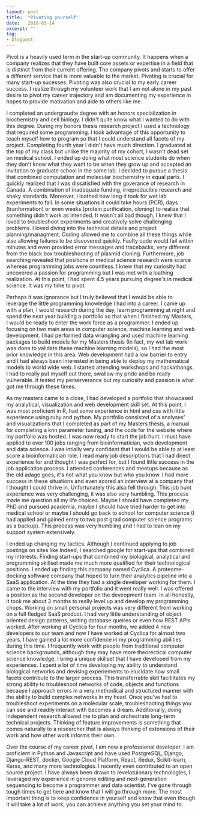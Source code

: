 ```yaml
---
layout: post
title:  "Pivoting yourself"
date:   2018-03-14
excerpt: ""
tag:
- blogpost
---
```

Pivot is a heavily used term in the start-up community. It happens when a company realizes that they have built core assets or expertise in a field that is distinct from their current offering. The company pivots and starts to offer a different service that is more valuable to the market. Pivoting is crucial for many start-up sucesses. Pivoting was also crucial to my early career success. I realize through my volunteer work that I am not alone in my past desire to pivot my career trajectory and am documenting my experience in hopes to provide motivation and aide to others like me. 


I completed an undergraudte degree with an honors specialization in biochemistry and cell biology. I didn't quite know what I wanted to do with this degree. During my honors thesis research project I used a technology that required some programming. I took advantage of this opportunity to teach myself how to program so that I could understand all facets of my project. Completing fourth year I didn't have much direction. I graduated at the top of my class but unlike the majority of my cohort, I wasn't dead set on medical school. I ended up doing what most science students do when they don't know what they want to be when they grow up and accepted an invitation to graduate school in the same lab. I decided to pursue a thesis that combined computation and molecular biochemistry in equal parts. I quickly realized that I was dissatisfied with the goverance of research in Canada. A combination of inadequate funding, irreproducible research and shaky standards. Moreover, I loathed how long it took for wet lab experiments to fail. In some situations it could take hours (PCR), days (tranformation) or even weeks (protein purification, cloning) to realize that something didn't work as intended. It wasn't all bad though, I knew that I loved to troubleshoot experiments and creatively solve challenging problems. I loved diving into the technical details and project planning/managment. Coding allowed me to combine all these things while also allowing failures to be discovered quickly. Faulty code would fail within minutes and even provided error messages and tracebacks, very different from the black box troubleshooting of plasmid cloning. Furthermore, job searching revealed that positions in medical science research were scarce whereas programming jobs were countless. I knew that my curiosity had uncovered a passion for programming but I was met with a loathing realization. At this point, I had spent 4.5 years pursuing degree's in medical science. It was my time to pivot. 

Perhaps it was ignorance but I truly believed that I would be able to leverage the little programming knowledge I had into a career. I came up with a plan, I would research during the day, learn programming at night and spend the next year building a portfolio so that when I finished my Masters, I would be ready to enter the work force as a programmer. I ended up focusing on two main areas in computer science, machine learning and web development. I had performed data wrangling and used machine learning packages to build models for my Masters thesis (In fact, my wet lab work was done to validate these machine learning models), so I had the most prior knowledge in this area. Web development had a low barrier to entry and I had always been interested in being able to deploy my mathematical models to world wide web. I started attending workshops and hackathongs. I had to really put myself out there, swallow my pride and be really vulnerable. It tested my perserverance but my curiosity and passion is what got me through these times. 

As my masters came to a close, I had developed a portfolio that showcased my analytical, visualization and web development skill set. At this point, I was most proficient in R, had some experience in html and css with little experience using ruby and python. My portfolio consisted of a analyses' and visualizations that I completed as part of my Masters thesis, a manual for completing a knn parameter tuning, and the code for the website where my portfolio was hosted. I was now ready to start the job hunt. I must have applied to over 100 jobs ranging from bioinformatician, web development and data science. I was intially very confident that I would be able to at least score a bioinformatician role. I read many job descriptions that I had direct experience for and thought I was perfect for, but I found little success in the job application process. I attended conferences and meetups because as the old adage goes, it's not what you know but who you know. I had more success in these situations and even scored an interview at a company that I thought I could thrive in. Unfortunately this also fell through. This job hunt experience was very challenging, it was also very humbling. This process made me question all my life choices. Maybe I should have completed my PhD and pursued academia, maybe I should have tried harder to get into medical school or maybe I should go back to school for computer science (I had applied and gained entry to two post grad computer science programs as a backup). This process was very humbling and I had to lean on my support system extensively.

I ended up changing my tactics. Although I continued applying to job postings on sites like Indeed, I searched google for start-ups that combined my interests. Finding start-ups that combined my biological, analytical and programming skillset made me much more qualified for their technological positions. I ended up finding this company named Cyclica. A proteome-docking software company that hoped to turn their analytics pipeline into a SaaS application. At the time they had a single developer working for them. I came to the interview with my portfolio and it went really well. I was offered a position as the second developer on the deveopment team. In all honestly, it took me about 3 months to really level up and develop my programming chops. Working on small personal projects was very different from working on a full fledged SaaS product. I had very little understanding of object oriented design patterns, writing database queires or even how REST APIs worked. After working at Cyclica for four months, we added 4 new developers to our team and now I have worked at Cyclica for almost two years. I have gained a lot more confidence in my programming abilities during this time. I frequently work with people from traditional computer science backgrounds, although they may have more theorectical computer science knowledge, I bring a unique skillset that I have developed from my experiences. I spent a lot of time developing my ability to understand biological networks and devising experiements to elucidate how small facets contribute to the larger process. This transferrable skill facitiltates my strong ability to troubleshoot networks of code, objects and functions because I approach errors in a very methodical and structured manner with the ability to build complex networks in my head. Once you've had to troubleshoot experiments on a molecular scale, troubleshooting things you can see and readily interact with becomes a dream. Additionally, doing independent research allowed me to plan and orchestrate long-term technical projects. Thinking of feature improvements is something that comes naturally to a researcher that is always thinking of extensions of their work and how other work informs their own. 

Over the course of my career pivot, I am now a professional developer. I am proficient in Python and Javascript and have used PostgreSQL, Django, Django-REST, docker, Google Cloud Platform, React, Redux, Scikit-learn, Keras, and many more technologies. I recently even contributed to an open source project. I have always been drawn to revelotuionary technologies, I leveraged my experience in genome editing and next-generation sequencing to become a programmer and data scientist. I've gone through tough times to get here and know that I will go through more. The most important thing is to keep confidence in yourself and know that even though it will take a lot of work, you can achieve anything you set your mind to. 

